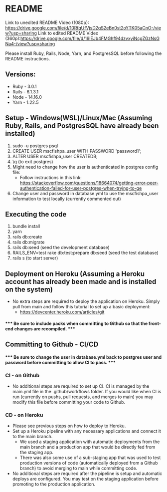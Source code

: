 # README

Link to unedited README Video (1080p): https://drive.google.com/file/d/10RfqUfVjsD2qS2eBn0st2oYTK05aCnO-/view?usp=sharing
Link to edited README Video (360p):https://drive.google.com/file/d/19lEJb4FMGhf94dzvxyiNcgZGzNsGNa4-/view?usp=sharing

Please install Ruby, Rails, Node, Yarn, and PostgresSQL before following the README instructions.

## Versions:
* Ruby - 3.0.1
* Rails - 6.1.3.1
* Node - 14.16.0
* Yarn - 1.22.5

## Setup - Windows(WSL)/Linux/Mac (Assuming Ruby, Rails, and PostgresSQL have already been installed)

1. sudo -u postgres psql 
2. CREATE USER mscfishpa_user WITH PASSWORD 'password1';
3. ALTER USER mscfishpa_user CREATEDB;
4. \q (to exit postgres)
5. Might need to change how the user is authenticated in postgres config file:
    * Follow instructions in this link: https://stackoverflow.com/questions/18664074/getting-error-peer-authentication-failed-for-user-postgres-when-trying-to-ge
6. Change user and password in database.yml to use the mscfishpa_user information to test locally (currently commented out)

## Executing the code

1. bundle install
2. yarn
3. rails db:create
4. rails db:migrate
5. rails db:seed (seed the development database)
6. RAILS_ENV=test rake db:test:prepare db:seed (seed the test database)
7. rails s (to start server)

## Deployment on Heroku (Assuming a Heroku account has already been made and is installed on the system)

* No extra steps are required to deploy the application on Heroku. Simply pull from main and follow this tutorial to set up a basic deployment:
   * https://devcenter.heroku.com/articles/git

#### *** Be sure to include packs when committing to Github so that the front-end changes are recompiled. ***

## Committing to Github - CI/CD

#### *** Be sure to change the user in database.yml back to postgres user and password before committing to allow CI to pass. ***

### CI - on Github

* No additional steps are required to set up CI. CI is managed by the main.yml file in the .github/workflows folder. If you would like when CI is run (currently on pushs, pull requests, and merges to main) you may modify this file before committing your code to Github.

### CD - on Heroku

* Please see previous steps on how to deploy to Heroku.
* Set up a Heroku pipeline with any necessary applications and connect it to the main branch.
    * We used a staging application with automatic deployments from the main branch and a production app that would be directly fed from the staging app.
    * There was also some use of a sub-staging app that was used to test production versions of code (automatically deployed from a Github branch) to avoid merging to main while       committing code.
* No additional steps are required after the pipeline is setup and automatic deploys are configured. You may test on the staging application before promoting to the production application.
